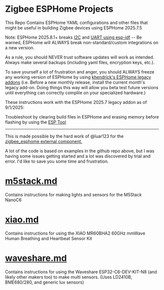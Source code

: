 # Zigbee ESPHome Projects

This Repo Contains ESPHome YAML configurations and other files that might be useful in building Zigbee devices using ESPHome 2025.7.5

Note: ESPHome 2025.8.1+ breaks [I2C](https://github.com/esphome/esphome/issues/10498) and [UART using esp-idf](https://github.com/esphome/esphome/issues/10515) -- Be warned, ESPHome will ALWAYS break non-standard/custom integrations on a new version.

As a rule, you should NEVER trust software updates will work as intended. Always make several backups (including yaml files, encryption keys, etc.).

To save yourself a lot of frustration and anger, you should ALWAYS freeze any working version of ESPHome by using [khendrick's ESPHome legacy addons](https://github.com/khenderick/esphome-legacy-addons)
(i.e. Before a new monthly release, install the current month's legacy add-on. Doing things this way will allow you beta test future versions until everything can correctly complile on your specialized hardware.)

These instructions work with the ESPHome 2025.7 legacy addon as of 9/1/2025:

Troubleshoot by clearing build files in ESPHome and erasing memory before flashing by using the [ESP Tool](https://espressif.github.io/esptool-js/)


-----------------------------

This is made possible by the hard work of @luar123  for the [zigbee_esphome external component.](https://github.com/luar123/zigbee_esphome)

A lot of the code is based on examples in the github repo above, but I was having some issues getting started and a lot was discovered by trial and error. I'd like to save you some time and frustration.

# [m5stack.md](https://github.com/wryandginger/esphome_zigbee_projects/blob/main/m5stack.md)
Contains instructions for making lights and sensors for the M5Stack NanoC6

# [xiao.md](https://github.com/wryandginger/esphome_zigbee_projects/blob/main/xiao.md)
Contains instructions for using the XIAO MR60BHA2 60GHz mmWave Human Breathing and Heartbeat Sensor Kit 

# [waveshare.md](https://github.com/wryandginger/esphome_zigbee_projects/blob/main/waveshare.md) 
Contains instructions for using the Waveshare ESP32-C6-DEV-KIT-N8 (and likely other makers too) to make multi sensors. (Uses LD2410B, BME680/280, and generic lux sensors)
